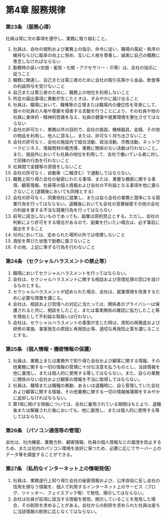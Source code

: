 # 第4章 服務規律

### 第23条  （服務心得）

社員は常に次の事項を遵守し、業務に取り組むこと。

1. 社員は、会社の規則および業務上の指示、命令に従い、職場の風紀・秩序の維持ならびに能率の向上に努め、互いに人格を尊重し、誠実に自己の職務に専念しなければならない
2. 勤務時の装い(衣服・髪型・化粧・アクセサリー・爪等）は、会社の指示に従うこと
3. 職務に関連し、自己または第三者のために会社の取引先等から金品、飲食等の利益供与を受けないこと
4. 自己または第三者のために、職務上の地位を利用しないこと
5. 所定の届出事項に異動が生じたときは、すみやかに届け出ること
6. 社員は、職場において、職権等の立場または職場内の優位性を背景にして、個々の社員の人格や尊厳を侵害する言動を行うことにより、その社員や他の社員に身体的・精神的苦痛を与え、社員の健康や就業環境を悪化させてはならない
7. 会社の許可なく、業務以外の目的で、会社の施設、機械器具、金銭、その他の物品を利用し、他人に貸与し、または、許可なく持ち出さないこと
8. 会社の許可なく、会社の施設内で組合活動、政治活動、宗教活動、ネットワークビジネス、情報商材の販売等、業務に関係のない活動は行わないこと。また、施設外においても社員の地位を利用して、会社で働いている者に対して同様の行為を行わないこと
9. 社員間で金銭等の貸借をしないこと
10. 会社の許可なく、自動車（二輪含む）で通勤してはならない。
11. 職務上知り得た会社の秘密にわたる事項、または、重要な機密に関する事項、顧客情報、社員等の個人情報および会社の不利益となる事項を他に漏らさないこと(退職後においても同様とする）
12. 会社の許可なく、同業他社に就業し、または自ら会社の業務と競争になる競業行為を行ってはならない。退職後においても会社の営業秘密その他の会社の利益を害する不当な競業行為を行ってはならない
13. 前号に該当しないものであっても、副業は原則禁止とする。ただし、会社の判断により許可をする場合があるので、副業を行いたい場合は、必ず事前に届出をすること
14. 社内においては、定められた場所以外では喫煙しないこと
15. 酒気を帯びた状態で勤務に服さないこと
16. その他、上記に準ずる行為を行わないこと

### 第24条  （セクシャルハラスメントの禁止等）

1. 職場においてセクシャルハラスメントを行ってはならない。
2. 会社は、セクシャルハラスメントに関する相談および苦情処理の窓口を設けるものとする。
3. セクシャルハラスメントが認められた場合、会社は、就業環境を改善するために必要な措置を講じる。
4. 会社は、相談および苦情への対応に当たっては、関係者のプライバシーは保護されると共に、相談をしたこと、または事実関係の確認に協力したこと等を理由として不利益な取扱いは行わない。
5. 会社は、セクシャルハラスメントの事案が生じた時は、周知の再徹底および研修の実施、事案発生の原因と再発防止等、適切な再発防止策を講じることとする。

### 第25条  （個人情報・機密情報の保護）

1. 社員は、業務上または業務外で知り得た会社および顧客に関する情報、その他業務に関する一切の情報の管理に十分な注意を払うものとし、当該情報を他に漏洩し、または個人的に使用する等してはならない。また、自らの業務に関係のない会社および顧客の情報を不当に取得してはならない。
2. 社員は、職場または職種の異動、あるいは退職時に、自ら管理していた会社および顧客に関する情報、その他業務に関する一切の情報帳簿類をすみやかに返却しなければならない。
3. 第1項に掲げる情報については、会社に雇用されている期間はもとより、退職後または解雇された後においても、他に漏洩し、または個人的に使用する等してはならない。

### 第26条  （パソコン通信等の管理）

会社は、社内機密、業務方針、顧客情報、社員の個人情報などの漏洩を防止するため、または社内のパソコン環境を良好に保つため、必要に応じてサーバー上のデータ等を調査することができる。

### 第27条  （私的なインターネット上の情報発信）

1. 社員は、業務遂行上知り得た会社の秘密情報および、公序良俗に反し会社の信用を損なう情報を、個人で利用するインターネット上のサービス（ブログ、ツイッター、フェイスブック等）で発信、開示してはならない。
2. 会社は社員が前項に該当する情報を発信、開示していることを発見した場合、その削除を求めることがある。会社からの削除を求められた社員は直ちに当該情報の削除に応じなくてはならない。

